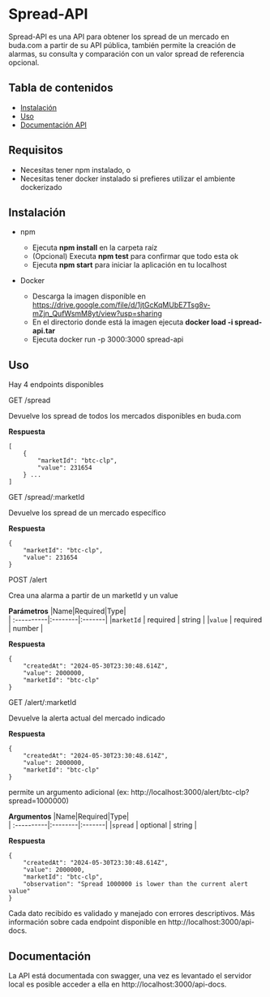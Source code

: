 # Spread-API

Spread-API es una API para obtener los spread de un mercado en buda.com a partir de su API pública, también permite la creación de alarmas, su consulta y comparación con un valor spread de referencia opcional.

## Tabla de contenidos

- [Instalación](#instalación)
- [Uso](#uso)
- [Documentación API](#documentacion)

## Requisitos

- Necesitas tener npm instalado, o
- Necesitas tener docker instalado si prefieres utilizar el ambiente dockerizado

## Instalación

- npm
    - Ejecuta **npm install** en la carpeta raíz
    - (Opcional) Executa **npm test** para confirmar que todo esta ok
    - Ejecuta **npm start** para iniciar la aplicación en tu localhost

- Docker
    - Descarga la imagen disponible en https://drive.google.com/file/d/1jtGcKqMUbE7Tsg8v-mZjn_QufWsmM8yt/view?usp=sharing
    - En el directorio donde está la imagen ejecuta **docker load -i spread-api.tar**
    - Ejecuta docker run -p 3000:3000 spread-api

## Uso

Hay 4 endpoints disponibles

GET  /spread

Devuelve los spread de todos los mercados disponibles en buda.com

**Respuesta**
```
[
    {
        "marketId": "btc-clp",
        "value": 231654
    } ... 
] 
```

GET  /spread/:marketId

Devuelve los spread de un mercado específico

**Respuesta**
```
{
    "marketId": "btc-clp",
    "value": 231654
} 
```

POST /alert

Crea una alarma a partir de un marketId y un value

**Parámetros**
|Name|Required|Type|                                                                                                                                                      
| :----------|:--------|:-------|
|`marketId` | required | string  |
|`value` | required | number  | 

**Respuesta**
```
{
    "createdAt": "2024-05-30T23:30:48.614Z",
    "value": 2000000,
    "marketId": "btc-clp"
}
```

GET  /alert/:marketId

Devuelve la alerta actual del mercado indicado

**Respuesta**
```
{
    "createdAt": "2024-05-30T23:30:48.614Z",
    "value": 2000000,
    "marketId": "btc-clp"
}
```

permite un argumento adicional (ex: http://localhost:3000/alert/btc-clp?spread=1000000)

**Argumentos**
|Name|Required|Type|                                                                                                                                                      
| :----------|:--------|:-------|
|`spread` | optional | string  |

**Respuesta**
```
{
    "createdAt": "2024-05-30T23:30:48.614Z",
    "value": 2000000,
    "marketId": "btc-clp",
    "observation": "Spread 1000000 is lower than the current alert value"
}
```

Cada dato recibido es validado y manejado con errores descriptivos. 
Más información sobre cada endpoint disponible en http://localhost:3000/api-docs.

## Documentación

La API está documentada con swagger, una vez es levantado el servidor local es posible acceder a ella en http://localhost:3000/api-docs.

